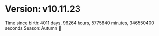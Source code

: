 # Version: v10.11.23
Time since birth: 4011 days, 96264 hours, 5775840 minutes, 346550400 seconds
Season: Autumn 🍁
